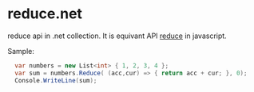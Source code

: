 # reduce.net
reduce api in .net collection. It is equivant API [reduce](https://developer.mozilla.org/en-US/docs/Web/JavaScript/Reference/Global_Objects/Array/reduce) in javascript.

Sample:

```csharp
  var numbers = new List<int> { 1, 2, 3, 4 };
  var sum = numbers.Reduce( (acc,cur) => { return acc + cur; }, 0);
  Console.WriteLine(sum);
```
